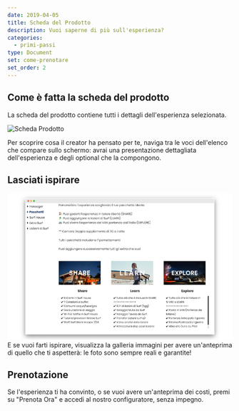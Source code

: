 ```yaml
---
date: 2019-04-05
title: Scheda del Prodotto
description: Vuoi saperne di più sull'esperienza?
categories:
  - primi-passi
type: Document
set: come-prenotare
set_order: 2
---
```


## Come è fatta la scheda del prodotto
La scheda del prodotto contiene tutti i dettagli dell'esperienza selezionata. 

![Scheda Prodotto](https://media.giphy.com/media/LLY9qmJU7GwrkPdKtE/giphy.gif)

Per scoprire cosa il creator ha pensato per te, naviga tra le voci dell'elenco che compare sullo schermo: avrai una presentazione dettagliata dell'esperienza e degli optional che la compongono.

## Lasciati ispirare
![Scheda Prodotto](/images/scheda-prodotto-2.png)
E se vuoi farti ispirare, visualizza la galleria immagini per avere un'anteprima di quello che ti aspetterà: le foto sono sempre reali e garantite!

## Prenotazione
Se l'esperienza ti ha convinto, o se vuoi avere un'anteprima dei costi, premi su "Prenota Ora" e accedi al nostro configuratore, senza impegno.